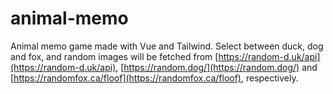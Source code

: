 # animal-memo

Animal memo game made with Vue and Tailwind. Select between duck, dog and fox, and random images will be fetched from [https://random-d.uk/api](https://random-d.uk/api), [https://random.dog/](https://random.dog/) and [https://randomfox.ca/floof](https://randomfox.ca/floof), respectively.
